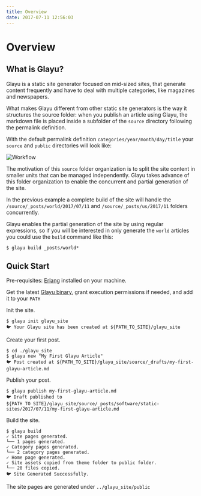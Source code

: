 ```yaml
---
title: Overview
date: 2017-07-11 12:56:03
---
```

# Overview

## <a id="what-is-glayu"></a> What is Glayu?
Glayu is a static site generator focused on mid-sized sites, that generate content frequently and have to deal with multiple categories, like magazines and newspapers.

What makes Glayu different from other static site generators is the way it structures the source folder: when you publish an article using Glayu, the markdown file is placed inside a subfolder of the `source` directory following the permalink definition.

With the default permalink definition `categories/year/month/day/title`  your `source` and `public` directories will look like:

![Workflow](./assets/images/overview/workflow.png)
   
The motivation of this `source` folder organization is to split the site content in smaller units that can be managed independently. Glayu takes advance of this folder organization to enable the concurrent and partial generation of the site. 

In the previous example a complete build of the site will handle the `/source/_posts/world/2017/07/11` and `/source/_posts/us/2017/11`  folders concurrently. 

Glayu enables the partial generation of the site by using regular expressions, so if you will be interested in only generate the `world` articles you could use the `build` command like this:
   
```console
$ glayu build _posts/world*
```

## <a id="quick-start"></a> Quick Start

Pre-requisites: [Erlang](http://www.erlang.org/downloads) installed on your machine.

Get the latest [Glayu binary](https://github.com/pmartinezalvarez/glayu/raw/master/glayu), grant execution permissions if needed, and add it to your `PATH`

Init the site.

```console
$ glayu init glayu_site
🐦 Your Glayu site has been created at ${PATH_TO_SITE}/glayu_site
```

Create your first post.

```console
$ cd ./glayu_site
$ glayu new "My First Glayu Article"
🐦 Post created at ${PATH_TO_SITE}/glayu_site/source/_drafts/my-first-glayu-article.md
```
Publish your post.

```console
$ glayu publish my-first-glayu-article.md
🐦 Draft published to ${PATH_TO_SITE}/glayu_site/source/_posts/software/static-sites/2017/07/11/my-first-glayu-article.md
```

Build the site.

```console
$ glayu build
✓ Site pages generated.
└── 1 pages generated.
✓ Category pages generated.
└── 2 category pages generated.
✓ Home page generated.
✓ Site assets copied from theme folder to public folder.
└── 20 files copied.
🐦 Site Generated Successfully.
```
The site pages are generated under `../glayu_site/public`
   



